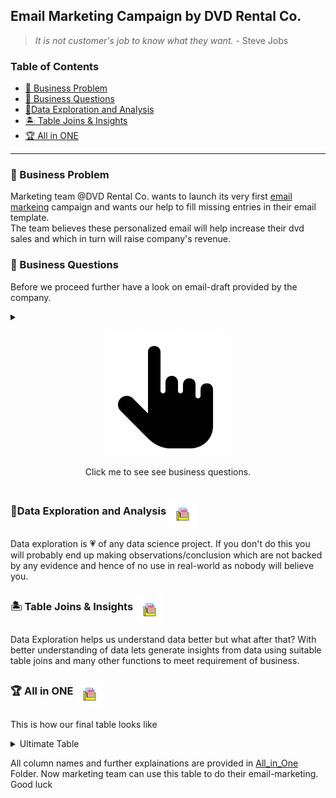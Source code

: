 ## Email Marketing Campaign by DVD Rental Co.
> *It is not customer's job to know what they want.* 
>                                   - Steve Jobs

### Table of Contents
  - [📀 Business Problem](#-business-problem)
  - [🙋 Business Questions](#-business-questions)
  - [🔎Data Exploration and Analysis](#data-exploration-and-analysis)
  - [🏝️ Table Joins & Insights](#️-table-joins--insights)
  - [🏆 All in ONE](#-all-in-one)
   
---

### 📀 Business Problem 

Marketing team @DVD Rental Co. wants to launch its very first [email markeing][1] campaign and wants our help to fill missing entries in their email template. <br>
The team believes these personalized email will help increase their dvd sales and which in turn will raise company's revenue. 

[1]: https://en.wikipedia.org/wiki/Email_marketing "Email marketing is the act of sending a commercial message, typically to a group of people, using email. "


### 🙋 Business Questions

Before we proceed further have a look on email-draft  provided by the company. 

<details>
<summary><p align="center">
<img src="./Images/click_me.gif" >
<center>Click me to see see business questions.</center>
</p></summary>

<br><br>

>**Question 1** What are **top 2 movie categories** based on total movies rented by customer in each category and also **how many movies** customer has watched in each category? 

>**Question 2** For **topmost** category provide following additional insights? 

 >- **How many more films** customer has watched compared to average number of movies rented by all customers in this category? 
 >-  Where does the customer stands in terms of **top x%** compared to all other customer in this category? 
 >-  what are **top 3 movie-recommendations** ( that customer has not seen yet ) you will give to customer in this category based on total customer rental count of each movie in this category? 

>**Question 3** For **seond topmost** category provide following additional insights? 
 >-  What **percentage(%)** does this category makes up to total number of movies watched by the customer in all categories?
 >- what are **top 3 movie-recommendations** ( that customer has not seen yet ) you will give to customer in this category based on total customer rental count of each movie in this category? 

>**Question 4** **Actor recommendation**
>- **Which actor** is featured most in customer rental history of movies? 
>- **How many films featuring** this actor has been watched by customer? 
>- what are **top 3 films featuring** the same actor which are not watched by customer? 

<details>
<summary><u>🏷️ Additional Remarks for Edge Cases :</u></summary>

>* While choosing top 2 categories if there is a tie between 2nd topmost and its next category choose the category which comes first in alphabetical order.
>* Similarly , for movie recommendation , in case of tie between top 3 and next movie ,  choose the movie which come first in alphabetical order.
>* Again, for most featured actor, if there is ties between two actor, choose the actor whose name comes first in alphabetical order. 
>* If for a customer , top 3 recommendations are not available ( either for actor movie recommendation or for movie-recommendation in top 2 categories ) marketing team is happy with at least 1 movie. 
>* But in case if that is also not available then mark the customer as red-flag . make sure you flag for all 3 different types of movie-recommendations ( movie, top category, second top category) seperatly in different different column. 
</details>

</details>

### 🔎Data Exploration and Analysis [<img src="./Images/folder.gif" align=middle width=45 height=45>](./README.md "Go to folder to see full analysis") 

Data exploration is 💗 of any data science project. If you don't do this you will probably end up making observations/conclusion which are not backed by any evidence and hence of no use in real-world as nobody will believe you. 

### 🏝️ Table Joins & Insights [<img src="./Images/folder.gif" align=middle width=45 height=45>](./README.md "Go to folder to see detailed Insights") 

Data Exploration helps us understand data better but what after that? With better understanding of data lets generate insights from data using suitable table joins and many other functions to meet requirement of business. 


### 🏆 All in ONE [<img src="./Images/folder.gif" align=middle width=45 height=45>](./README.md "See Full Script") 

This is how our final table looks like 

<details>
<summary>Ultimate Table</summary>

| customer_id | cat_1    | cat_1_rec_1         | cat_1_rec_2       | cat_1_rec_3       | cat_1_insight                                                                                               | cat_2     | cat_2_rec_1    | cat_2_rec_2    | cat_2_rec_3         | cat_2_insight                                                                  | actor_name     | actor_rec_1       | actor_rec_2           | actor_rec_3            |
| ----------- | -------- | ------------------- | ----------------- | ----------------- | ----------------------------------------------------------------------------------------------------------- | --------- | -------------- | -------------- | ------------------- | ------------------------------------------------------------------------------ | -------------- | ----------------- | --------------------- | ---------------------- |
| 1           | Classics | TIMBERLAND SKY      | GILMORE BOILED    | VOYAGE LEGALLY    | You have watched 6 Classics that"s 4 more than the DVD Rental Co. average and puts you top 1 % of experts.  | Comedy    | ZORRO ARK      | CAT CONEHEADS  | OPERATION OPERATION | You have watched 5 Comedy films making up 16 % of your total watch history!    | VAL BOLGER     | PRIMARY GLASS     | ALASKA PHANTOM        | METROPOLIS COMA        |
| 2           | Sports   | GLEAMING JAWBREAKER | TALENTED HOMICIDE | ROSES TREASURE    | You have watched 5 Sports that"s 3 more than the DVD Rental Co. average and puts you top 3 % of experts.    | Classics  | FROST HEAD     | GILMORE BOILED | VOYAGE LEGALLY      | You have watched 4 Classics films making up 15 % of your total watch history!  | GINA DEGENERES | GOODFELLAS SALUTE | WIFE TURN             | DOGMA FAMILY           |
| 3           | Action   | RUGRATS SHAKESPEARE | SUSPECTS QUILLS   | HANDICAP BOONDOCK | You have watched 4 Action that"s 2 more than the DVD Rental Co. average and puts you top 5 % of experts.    | Animation | JUGGLER HARDLY | DOGMA FAMILY   | STORM HAPPINESS     | You have watched 3 Animation films making up 12 % of your total watch history! | JAYNE NOLTE    | ENGLISH BULWORTH  | SWEETHEARTS SUSPECTS  | DANCING FEVER          |
| 4           | Horror   | PULP BEVERLY        | FAMILY SWEET      | SWARM GOLD        | You have watched 3 Horror that"s 2 more than the DVD Rental Co. average and puts you top 8 % of experts.    | Comedy    | ZORRO ARK      | CAT CONEHEADS  | CLOSER BANG         | You have watched 2 Comedy films making up 9 % of your total watch history!     | WALTER TORN    | HOBBIT ALIEN      | WITCHES PANIC         | CURTAIN VIDEOTAPE      |
| 5           | Classics | TIMBERLAND SKY      | FROST HEAD        | GILMORE BOILED    | You have watched 7 Classics that"s 5 more than the DVD Rental Co. average and puts you top 1 % of experts.  | Animation | JUGGLER HARDLY | DOGMA FAMILY   | STORM HAPPINESS     | You have watched 6 Animation films making up 16 % of your total watch history! | KARL BERRY     | VIRGINIAN PLUTO   | STAGECOACH ARMAGEDDON | TELEMARK HEARTBREAKERS |

</details>

All column names and further explainations are provided in [All_in_One](All_in_one) Folder.
Now marketing team can use this table to do their email-marketing. Good luck 





























